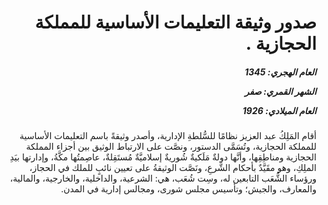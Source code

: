 <h1 dir="rtl">صدور وثيقة التعليمات الأساسية للمملكة الحجازية  .</h1>

<h5 dir="rtl">العام الهجري:  1345

الشهر القمري: صفر

العام الميلادي: 1926</h5>

<p dir="rtl">أقام المَلِكُ عبد العزيز نظامًا للسُّلطةِ الإدارية، وأصدر وثيقةً باسم التعليمات الأساسية للمملكة الحجازية، وتُسَمَّى الدستور، ونصَّت على الارتباط الوثيق بين أجزاء المملكة الحجازية ومناطِقِها، وأنَّها دولةٌ مَلَكيةٌ شُوريةٌ إسلاميَّةٌ مُستَقِلةٌ، عاصِمتُها مكَّةُ، وإدارتها بيَدِ الملِكِ، وهو مقَيَّدٌ بأحكام الشَّرعِ، ونَصَّت الوثيقةُ على تعيين نائبٍ للملك في الحجاز، ورؤساء الشُّعَب التابعين له، وسِت شُعَب، هي: الشرعية، والداخلية، والخارجية، والمالية، والمعارف، والجيش؛ وتأسيس مجلس شورى، ومجالس إدارية في المدن.</p></br>
